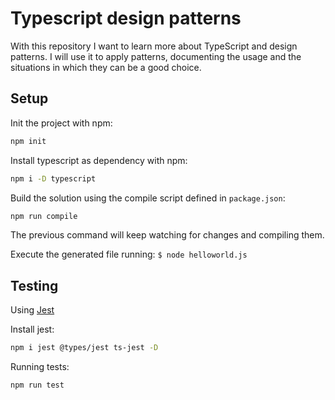 # Typescript design patterns

With this repository I want to learn more about TypeScript and design patterns. I will use it to apply patterns, documenting the usage and the situations in which they can be a good choice.

## Setup

Init the project with npm:

```bash
npm init
```

Install typescript as dependency with npm:

```bash
npm i -D typescript
```

Build the solution using the compile script defined in `package.json`:

```bash
npm run compile
```

The previous command will keep watching for changes and compiling them.

Execute the generated file running: `$ node helloworld.js`

## Testing

Using [Jest](https://basarat.gitbooks.io/typescript/docs/testing/jest.html)

Install jest:

```bash
npm i jest @types/jest ts-jest -D
```

Running tests:

```beash
npm run test
```
